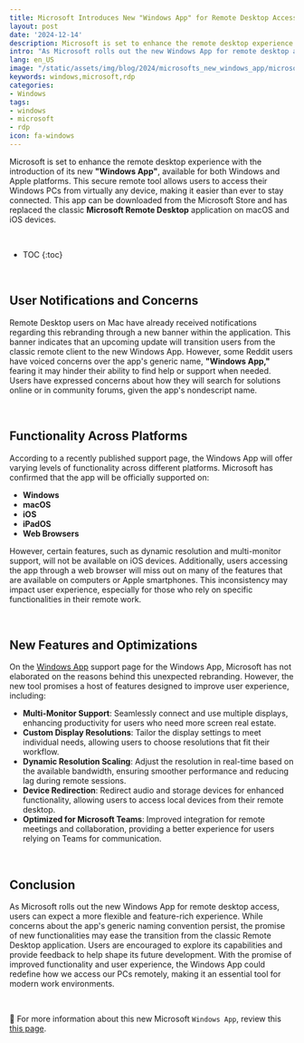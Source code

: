 ```yaml
---
title: Microsoft Introduces New "Windows App" for Remote Desktop Access
layout: post
date: '2024-12-14'
description: Microsoft is set to enhance the remote desktop experience with the introduction of its new Windows App
intro: "As Microsoft rolls out the new Windows App for remote desktop access, users can expect a more flexible and feature-rich experience." 
lang: en_US
image: "/static/assets/img/blog/2024/microsofts_new_windows_app/microsofts_new_windows_app.jpg"
keywords: windows,microsoft,rdp
categories:
- Windows
tags:
- windows
- microsoft
- rdp
icon: fa-windows
---
```


Microsoft is set to enhance the remote desktop experience with the introduction of its new **"Windows App"**, available for both Windows and Apple platforms. This secure remote tool allows users to access their Windows PCs from virtually any device, making it easier than ever to stay connected. This app can be downloaded from the Microsoft Store and has replaced the classic **Microsoft Remote Desktop** application on macOS and iOS devices.

<br>

* TOC 
{:toc}

<br>

## User Notifications and Concerns

Remote Desktop users on Mac have already received notifications regarding this rebranding through a new banner within the application. This banner indicates that an upcoming update will transition users from the classic remote client to the new Windows App. However, some Reddit users have voiced concerns over the app's generic name, **"Windows App,"** fearing it may hinder their ability to find help or support when needed. Users have expressed concerns about how they will search for solutions online or in community forums, given the app's nondescript name.

<br>

## Functionality Across Platforms

According to a recently published support page, the Windows App will offer varying levels of functionality across different platforms. Microsoft has confirmed that the app will be officially supported on:

- **Windows**
- **macOS**
- **iOS**
- **iPadOS**
- **Web Browsers**

However, certain features, such as dynamic resolution and multi-monitor support, will not be available on iOS devices. Additionally, users accessing the app through a web browser will miss out on many of the features that are available on computers or Apple smartphones. This inconsistency may impact user experience, especially for those who rely on specific functionalities in their remote work.

<br>

## New Features and Optimizations

On the [Windows App](https://learn.microsoft.com/en-us/windows-app/get-started-connect-devices-desktops-apps?tabs=windows-avd%2Cwindows-w365%2Cwindows-devbox%2Cmacos-rds%2Cmacos-pc&pivots=azure-virtual-desktop) support page for the Windows App, Microsoft has not elaborated on the reasons behind this unexpected rebranding. However, the new tool promises a host of features designed to improve user experience, including:

- **Multi-Monitor Support**: Seamlessly connect and use multiple displays, enhancing productivity for users who need more screen real estate.
- **Custom Display Resolutions**: Tailor the display settings to meet individual needs, allowing users to choose resolutions that fit their workflow.
- **Dynamic Resolution Scaling**: Adjust the resolution in real-time based on the available bandwidth, ensuring smoother performance and reducing lag during remote sessions.
- **Device Redirection**: Redirect audio and storage devices for enhanced functionality, allowing users to access local devices from their remote desktop.
- **Optimized for Microsoft Teams**: Improved integration for remote meetings and collaboration, providing a better experience for users relying on Teams for communication.

<br>

## Conclusion

As Microsoft rolls out the new Windows App for remote desktop access, users can expect a more flexible and feature-rich experience. While concerns about the app's generic naming convention persist, the promise of new functionalities may ease the transition from the classic Remote Desktop application. Users are encouraged to explore its capabilities and provide feedback to help shape its future development. With the promise of improved functionality and user experience, the Windows App could redefine how we access our PCs remotely, making it an essential tool for modern work environments.

<br>

📝 For more information about this new Microsoft `Windows App`, review this [this page](https://learn.microsoft.com/en-us/windows-app/users).
